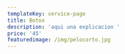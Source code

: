 ```yaml
---
templateKey: service-page
title: Botox
description: 'aqui una explicacion '
price: '45'
featuredimage: /img/pelocorto.jpg
---
```


